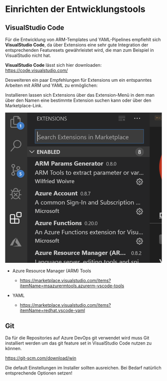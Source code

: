 # Einrichten der Entwicklungstools

## VisualStudio Code

Für die Entwicklung von ARM-Templates und YAML-Pipelines empfiehlt sich **VisualStudio Code**, da über Extensions eine sehr gute Integration der entsprechenden Featuresets gewährleistet wird, die man zum Beispiel in VisualStudio nicht hat.

**VisualStudio Code** lässt sich hier downloaden: https://code.visualstudio.com/

Desweiteren ein paar Empfehlungen für Extensions um ein entspanntes Arbeiten mit ARM und YAML zu ermöglichen:

Installieren lassen sich Extensions über das Extension-Menü in dem man über den Namen eine bestimmte Extension suchen kann oder über den Marketplace-Link.

![alt](img/vscextensions.PNG)

+ Azure Resource Manager (ARM) Tools
  + https://marketplace.visualstudio.com/items?itemName=msazurermtools.azurerm-vscode-tools 

+ YAML
  + https://marketplace.visualstudio.com/items?itemName=redhat.vscode-yaml 


## Git

Da für die Repositories auf Azure DevOps git verwendet wird muss Git installiert werden um das git feature set in VisualStudio Code nutzen zu können.

https://git-scm.com/download/win

Die default Einstellungen im Installer sollten ausreichen. Bei Bedarf natürlich entsprechende Optionen setzen!


  